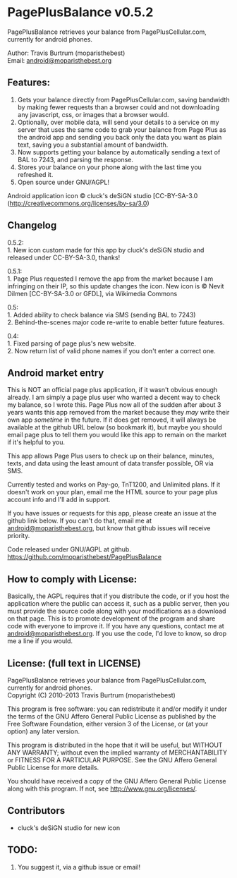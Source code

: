 PagePlusBalance v0.5.2
===========================
PagePlusBalance retrieves your balance from PagePlusCellular.com, currently for android phones.

Author: Travis Burtrum (moparisthebest)  
Email: android@moparisthebest.org

Features:
----------------------
1. Gets your balance directly from PagePlusCellular.com,
saving bandwidth by making fewer requests than a browser
could and not downloading any javascript, css, or images
that a browser would.
2. Optionally, over mobile data, will send your details
to a service on my server that uses the same code to grab
your balance from Page Plus as the android app and sending
you back only the data you want as plain text, saving you
a substantial amount of bandwidth.
3. Now supports getting your balance by automatically
sending a text of BAL to 7243, and parsing the response.
4. Stores your balance on your phone along with the last
time you refreshed it.
5. Open source under GNU/AGPL!

Android application icon © cluck's deSiGN studio [CC-BY-SA-3.0 (http://creativecommons.org/licenses/by-sa/3.0)

Changelog
----------------------
0.5.2:  
     1. New icon custom made for this app by cluck's deSiGN studio and released under CC-BY-SA-3.0, thanks!

0.5.1:  
     1. Page Plus requested I remove the app from the market because I am infringing on their IP, so this update changes the icon.  New icon is © Nevit Dilmen [CC-BY-SA-3.0 or GFDL], via Wikimedia Commons
  
0.5:  
     1. Added ability to check balance via SMS (sending BAL to 7243)  
     2. Behind-the-scenes major code re-write to enable better future features.
  
0.4:  
     1. Fixed parsing of page plus's new website.  
     2. Now return list of valid phone names if you don't enter a correct one.

Android market entry
----------------------
This is NOT an official page plus application, if it wasn't obvious enough already.  I am simply a page plus user who wanted a decent way to check my balance, so I wrote this. Page Plus now all of the sudden after about 3 years wants this app removed from the market because they *may* write their own app *sometime* in the future.  If it does get removed, it will always be available at the github URL below (so bookmark it), but maybe you should email page plus to tell them you would like this app to remain on the market if it's helpful to you.
  
This app allows Page Plus users to check up on their balance, minutes, texts, and data using the least amount of data transfer possible, OR via SMS.

Currently tested and works on Pay-go, TnT1200, and Unlimited plans. If it doesn't work on your plan, email me the HTML source to your page plus account info and I'll add in support.

If you have issues or requests for this app, please create an issue at the github link below.  If you can't do that, email me at android@moparisthebest.org, but know that github issues will receive priority.

Code released under GNU/AGPL at github.
https://github.com/moparisthebest/PagePlusBalance

How to comply with License:
----------------------
Basically, the AGPL requires that if you distribute the code,
or if you host the application where the public can access it,
such as a public server, then you must provide the source code
along with your modifications as a download on that page.
This is to promote development of the program and share
code with everyone to improve it.  If you have any questions,
contact me at android@moparisthebest.org.  If you use the code,
I'd love to know, so drop me a line if you would.

License: (full text in LICENSE)
----------------------
PagePlusBalance retrieves your balance from PagePlusCellular.com, currently for android phones.  
Copyright (C) 2010-2013 Travis Burtrum (moparisthebest)

This program is free software: you can redistribute it and/or modify
it under the terms of the GNU Affero General Public License as published by
the Free Software Foundation, either version 3 of the License, or
(at your option) any later version.

This program is distributed in the hope that it will be useful,
but WITHOUT ANY WARRANTY; without even the implied warranty of
MERCHANTABILITY or FITNESS FOR A PARTICULAR PURPOSE.  See the
GNU Affero General Public License for more details.

You should have received a copy of the GNU Affero General Public License
along with this program.  If not, see <http://www.gnu.org/licenses/>.

Contributors
----------------------
* cluck's deSiGN studio for new icon

TODO:
----------------------
1. You suggest it, via a github issue or email!
